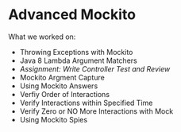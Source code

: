 # Advanced Mockito
What we worked on:
- Throwing Exceptions with Mockito
- Java 8 Lambda Argument Matchers
- *Assignment: Write Controller Test and Review*
- Mockito Argment Capture
- Using Mockito Answers
- Verfiy Order of Interactions
- Verify Interactions within Specified Time
- Verify Zero or NO More Interactions with Mock 
- Using Mockito Spies
